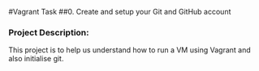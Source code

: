 #Vagrant Task
##0. Create and setup your Git and GitHub account
### Project Description:
This project is to help us understand how to run a VM using Vagrant and also initialise git.
